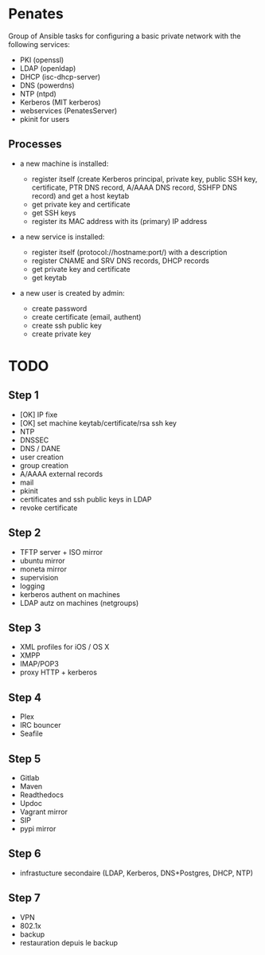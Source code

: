 Penates
=======

Group of Ansible tasks for configuring a basic private network with the following services:

  * PKI (openssl)
  * LDAP (openldap)
  * DHCP (isc-dhcp-server)
  * DNS (powerdns)
  * NTP (ntpd)
  * Kerberos (MIT kerberos)
  * webservices (PenatesServer)
  * pkinit for users

Processes
---------

  * a new machine is installed:
  
    * register itself (create Kerberos principal, private key, public SSH key, certificate, PTR DNS record, A/AAAA DNS record, SSHFP DNS record) and get a host keytab
    * get private key and certificate
    * get SSH keys
    * register its MAC address with its (primary) IP address

  * a new service is installed:
   
    * register itself (protocol://hostname:port/) with a description
    * register CNAME and SRV DNS records, DHCP records
    * get private key and certificate
    * get keytab
    
  * a new user is created by admin:
  
    * create password
    * create certificate (email, authent)
    * create ssh public key
    * create private key
    
    
TODO
====

Step 1
------

  * [OK] IP fixe
  * [OK] set machine keytab/certificate/rsa ssh key
  * NTP
  * DNSSEC
  * DNS / DANE
  * user creation
  * group creation
  * A/AAAA external records
  * mail
  * pkinit
  * certificates and ssh public keys in LDAP 
  * revoke certificate

Step 2
------

  * TFTP server + ISO mirror
  * ubuntu mirror
  * moneta mirror
  * supervision
  * logging
  * kerberos authent on machines
  * LDAP autz on machines (netgroups)

Step 3
------

  * XML profiles for iOS / OS X
  * XMPP
  * IMAP/POP3
  * proxy HTTP + kerberos

Step 4
------

  * Plex
  * IRC bouncer
  * Seafile

Step 5
------

  * Gitlab
  * Maven
  * Readthedocs
  * Updoc
  * Vagrant mirror
  * SIP
  * pypi mirror
  
Step 6
------

  * infrastucture secondaire (LDAP, Kerberos, DNS+Postgres, DHCP, NTP)
  
Step 7
------

  * VPN
  * 802.1x
  * backup
  * restauration depuis le backup